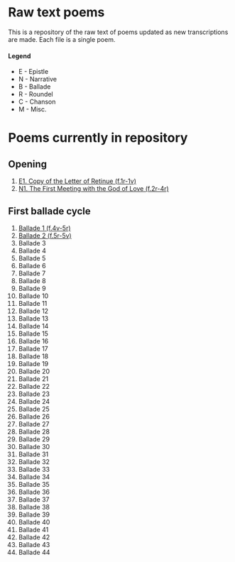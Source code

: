# Raw text poems

This is a repository of the raw text of poems updated as new transcriptions are made. Each file is a single poem.

#### Legend
- E - Epistle
- N - Narrative
- B - Ballade
- R - Roundel
- C - Chanson
- M - Misc.

# Poems currently in repository

## Opening
1. [E1. Copy of the Letter of Retinue (f.1r-1v)](https://github.com/Orleansian/poems/blob/main/I.%20Introduction/1.%20Copy%20of%20the%20Letter%20of%20Retinue)
2. [N1. The First Meeting with the God of Love (f.2r-4r)](https://github.com/Orleansian/poems/blob/main/I.%20Introduction/2.%20Narrative%201)

## First ballade cycle
 1. [Ballade 1  (f.4v-5r)](https://github.com/Orleansian/poems/blob/main/II.%20First%20Ballade%20Cycle/B01.%20Ballade%201)
 2. [Ballade 2 (f.5r-5v)](https://github.com/Orleansian/poems/blob/main/II.%20First%20Ballade%20Cycle/B02.%20Ballade%202)
 3. Ballade 3 
 4. Ballade 4 
 5. Ballade 5 
 6. Ballade 6 
 7. Ballade 7 
 8. Ballade 8 
 9. Ballade 9 
 10. Ballade 10 
 11. Ballade 11
 12. Ballade 12 
 13. Ballade 13 
 14. Ballade 14 
 15. Ballade 15 
 16. Ballade 16 
 17. Ballade 17
 18. Ballade 18 
 19. Ballade 19 
 20. Ballade 20 
 21. Ballade 21 
 22. Ballade 22 
 23. Ballade 23
 24. Ballade 24 
 25. Ballade 25 
 26. Ballade 26 
 27. Ballade 27 
 28. Ballade 28 
 29. Ballade 29
 30. Ballade 30 
 31. Ballade 31 
 32. Ballade 32 
 33. Ballade 33 
 34. Ballade 34 
 35. Ballade 35
 36. Ballade 36 
 37. Ballade 37 
 38. Ballade 38 
 39. Ballade 39 
 40. Ballade 40
 41. Ballade 41
 42. Ballade 42
 43. Ballade 43
 44. Ballade 44
